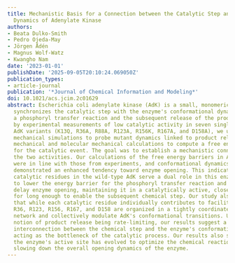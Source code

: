 ```yaml
---
title: Mechanistic Basis for a Connection between the Catalytic Step and Slow Opening
  Dynamics of Adenylate Kinase
authors:
- Beata Dulko-Smith
- Pedro Ojeda-May
- Jörgen Ådén
- Magnus Wolf-Watz
- Kwangho Nam
date: '2023-01-01'
publishDate: '2025-09-05T20:10:24.069050Z'
publication_types:
- article-journal
publication: '*Journal of Chemical Information and Modeling*'
doi: 10.1021/acs.jcim.2c01629
abstract: Escherichia coli adenylate kinase (AdK) is a small, monomeric enzyme that
  synchronizes the catalytic step with the enzyme's conformational dynamics to optimize
  a phosphoryl transfer reaction and the subsequent release of the product. Guided
  by experimental measurements of low catalytic activity in seven single-point mutation
  AdK variants (K13Q, R36A, R88A, R123A, R156K, R167A, and D158A), we utilized classical
  mechanical simulations to probe mutant dynamics linked to product release, and quantum
  mechanical and molecular mechanical calculations to compute a free energy barrier
  for the catalytic event. The goal was to establish a mechanistic connection between
  the two activities. Our calculations of the free energy barriers in AdK variants
  were in line with those from experiments, and conformational dynamics consistently
  demonstrated an enhanced tendency toward enzyme opening. This indicates that the
  catalytic residues in the wild-type AdK serve a dual role in this enzyme's function-one
  to lower the energy barrier for the phosphoryl transfer reaction and another to
  delay enzyme opening, maintaining it in a catalytically active, closed conformation
  for long enough to enable the subsequent chemical step. Our study also discovers
  that while each catalytic residue individually contributes to facilitating the catalysis,
  R36, R123, R156, R167, and D158 are organized in a tightly coordinated interaction
  network and collectively modulate AdK's conformational transitions. Unlike the existing
  notion of product release being rate-limiting, our results suggest a mechanistic
  interconnection between the chemical step and the enzyme's conformational dynamics
  acting as the bottleneck of the catalytic process. Our results also suggest that
  the enzyme's active site has evolved to optimize the chemical reaction step while
  slowing down the overall opening dynamics of the enzyme.
---
```

